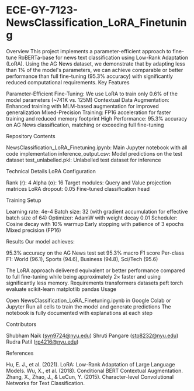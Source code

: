 # ECE-GY-7123-NewsClassification_LoRA_Finetuning
Overview
This project implements a parameter-efficient approach to fine-tune RoBERTa-base for news text classification using Low-Rank Adaptation (LoRA). Using the AG News dataset, we demonstrate that by adapting less than 1% of the model's parameters, we can achieve comparable or better performance than full fine-tuning (95.3% accuracy) with significantly reduced computational requirements.
Key Features

Parameter-Efficient Fine-Tuning: We use LoRA to train only 0.6% of the model parameters (~741K vs. 125M)
Contextual Data Augmentation: Enhanced training with MLM-based augmentation for improved generalization
Mixed-Precision Training: FP16 acceleration for faster training and reduced memory footprint
High Performance: 95.3% accuracy on AG News classification, matching or exceeding full fine-tuning

Repository Contents

NewsClassification_LoRA_Finetuning.ipynb: Main Jupyter notebook with all code implementation
inference_output.csv: Model predictions on the test dataset
test_unlabelled.pkl: Unlabelled test dataset for inference

Technical Details
LoRA Configuration

Rank (r): 4
Alpha (α): 16
Target modules: Query and Value projection matrices
LoRA dropout: 0.05
Fine-tuned classification head

Training Setup

Learning rate: 4e-4
Batch size: 32 (with gradient accumulation for effective batch size of 64)
Optimizer: AdamW with weight decay 0.01
Scheduler: Cosine decay with 10% warmup
Early stopping with patience of 3 epochs
Mixed precision (FP16)

Results
Our model achieves:

95.3% accuracy on the AG News test set
95.3% macro F1 score
Per-class F1: World (96.1), Sports (94.6), Business (94.8), Sci/Tech (95.6)

The LoRA approach delivered equivalent or better performance compared to full fine-tuning while being approximately 2× faster and using significantly less memory.
Requirements
transformers
datasets
peft
torch
evaluate
scikit-learn
matplotlib
pandas
Usage

Open NewsClassification_LoRA_Finetuning.ipynb in Google Colab or Jupyter
Run all cells to train the model and generate predictions
The notebook is fully documented with explanations at each step

Contributors

Shubham Naik (svn9724@nyu.edu)
Shruti Pangare (stp8232@nyu.edu)
Rudra Patil (rp4216@nyu.edu)

References

Hu, E. J., et al. (2021). LoRA: Low-Rank Adaptation of Large Language Models.
Wu, X., et al. (2018). Conditional BERT Contextual Augmentation.
Zhang, X., Zhao, J., & LeCun, Y. (2015). Character-level Convolutional Networks for Text Classification.

